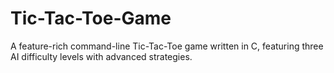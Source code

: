 # Tic-Tac-Toe-Game
A feature-rich command-line Tic-Tac-Toe game written in C, featuring three AI difficulty levels with advanced strategies.
